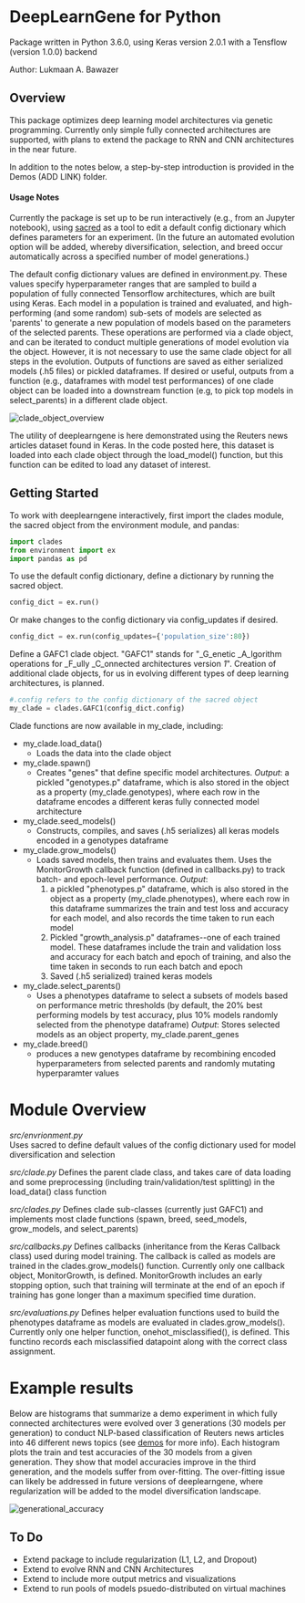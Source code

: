 DeepLearnGene for Python
=================================

Package written in Python 3.6.0, using Keras version 2.0.1 with a
Tensflow (version 1.0.0) backend

Author: Lukmaan A. Bawazer

Overview
--------
This package optimizes deep learning model architectures via genetic programming. Currently only simple fully connected architectures are supported, with plans to extend the package to RNN and CNN architectures in the near future.

In addition to the notes below, a step-by-step introduction is provided in the Demos (ADD LINK) folder.

#### Usage Notes ####
Currently the package is set up to be run interactively (e.g., from an Jupyter notebook), using [sacred](http://sacred.readthedocs.io/en/latest/quickstart.html) as a tool to edit a default config dictionary which defines parameters for an experiment. (In the future an automated evolution option will be added, whereby diversification, selection, and breed occur automatically across a specified number of model generations.)

The default config dictionary values are defined in environment.py. These
values specify hyperparameter ranges that are sampled to build a population of fully connected Tensorflow architectures, which are built using Keras. Each model in a population is trained and evaluated, and high-performing (and some random) sub-sets of models are selected as 'parents' to generate a new population of models based on the parameters of the selected parents. These operations are performed via
a clade object, and can be iterated to conduct multiple generations of model evolution via the object. However, it is not necessary to use the same clade object for all steps in the evolution. Outputs of functions are saved as either serialized models (.h5 files) or pickled dataframes. If desired or useful, outputs from a function (e.g., dataframes with model test performances) of one clade object can be loaded into a downstream function (e.g, to pick top models in select_parents) in a different clade object.  

![clade_object_overview](images/clade_object.png)

The utility of deeplearngene is here demonstrated using the Reuters news articles dataset found in Keras. In the code posted here, this dataset is loaded into each clade object through the load_model() function, but this function can be edited to load any dataset of interest.


Getting Started
---------------
To work with deeplearngene interactively, first import the clades module, the sacred object from the environment module, and pandas:

```python
import clades
from environment import ex
import pandas as pd
```
To use the default config dictionary, define a dictionary by running the sacred object.

```python
config_dict = ex.run()
```

Or make changes to the config dictionary via config_updates if desired.

```python
config_dict = ex.run(config_updates={'population_size':80})
```

Define a GAFC1 clade object. "GAFC1" stands for "_G_enetic _A_lgorithm operations for _F_ully _C_onnected architectures version _1_". Creation of additional clade objects, for us in evolving different types of deep learning architectures, is planned.

```python
#.config refers to the config dictionary of the sacred object
my_clade = clades.GAFC1(config_dict.config)
```

Clade functions are now available in my_clade, including:
- my_clade.load_data()
  * Loads the data into the clade object
- my_clade.spawn()
  * Creates "genes" that define specific model architectures.
    _Output_: a pickled "genotypes.p" dataframe, which is also stored in the object as a property (my_clade.genotypes), where each row in the dataframe encodes a different keras fully connected model architecture
- my_clade.seed_models()
  * Constructs, compiles, and saves (.h5 serializes) all keras models encoded in a genotypes dataframe
- my_clade.grow_models()
  * Loads saved models, then trains and evaluates them. Uses the  MonitorGrowth callback function (defined in callbacks.py) to track batch- and epoch-level performance.
    _Output_:
      1. a pickled "phenotypes.p" dataframe, which is also stored in the object as a property (my_clade.phenotypes), where each row in this dataframe summarizes the train and test loss and accuracy for each model, and also records the time taken to run each model  
      2. Pickled "growth_analysis.p" dataframes--one of each trained model. These dataframes include the train and validation loss and accuracy for each batch and epoch of training, and also the time taken in seconds to run each batch and epoch
      3. Saved (.h5 serialized) trained keras models
- my_clade.select_parents()
  * Uses a phenotypes dataframe to select a subsets of models based on performance metric thresholds (by default, the 20% best performing models by test accuracy, plus 10% models randomly selected from the phenotype dataframe)
    _Output_: Stores selected models as an object property, my_clade.parent_genes
- my_clade.breed()
  * produces a new genotypes dataframe by recombining encoded hyperparameters from selected parents and randomly mutating hyperparamter values

# Module Overview
*src/envrionment.py*  
Uses sacred to define default values of the config dictionary used for model diversification and selection

*src/clade.py*
Defines the parent clade class, and takes care of data loading and some preprocessing (including train/validation/test splitting) in the load_data() class function

*src/clades.py*
Defines clade sub-classes (currently just GAFC1) and implements most clade functions (spawn, breed, seed_models, grow_models, and select_parents)

*src/callbacks.py*
Defines callbacks (inheritance from the Keras Callback class) used during model training. The callback is called as models are trained in the clades.grow_models() function. Currently only one callback object, MonitorGrowth, is defined. MonitorGrowth includes an early stopping option, such that training will terminate at the end of an epoch if training has gone longer than a maximum specified time duration.

*src/evaluations.py*
Defines helper evaluation functions used to build the phenotypes dataframe as models are evaluated in clades.grow_models(). Currently only one helper function, onehot_misclassified(), is defined. This functino records each misclassified datapoint along with
the correct class assignment.

# Example results
Below are histograms that summarize a demo experiment in which fully connected architectures were evolved over 3 generations (30 models per generation) to conduct NLP-based classification of Reuters news articles into 46 different news topics (see [demos](https://github.com/lab3000/deeplearngene/tree/master/demos) for more info). Each histogram plots the train and test accuracies of the 30 models from a given generation. They show that model accuracies improve in the third generation, and the models suffer from over-fitting. The over-fitting issue can likely be addressed in future versions of deeplearngene, where regularization will be added to the model diversification landscape.

![generational_accuracy](images/generational_accuracy.png)

To Do
-----
- Extend package to include regularization (L1, L2, and Dropout)
- Extend to evolve RNN and CNN Architectures
- Extend to include more output metrics and visualizations
- Extend to run pools of models psuedo-distributed on virtual machines
